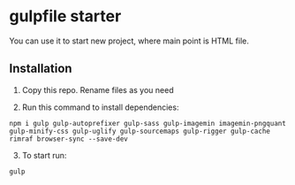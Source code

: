 # gulpfile starter

You can use it to start new project, where main point is HTML file.

## Installation

1) Copy this repo. Rename files as you need

2) Run this command to install dependencies:
```Node
npm i gulp gulp-autoprefixer gulp-sass gulp-imagemin imagemin-pngquant gulp-minify-css gulp-uglify gulp-sourcemaps gulp-rigger gulp-cache rimraf browser-sync --save-dev
```

3) To start run:

```Node
gulp
```
